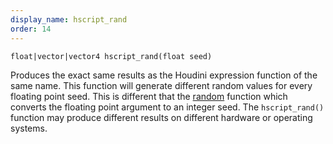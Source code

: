 ```yaml
---
display_name: hscript_rand
order: 14
---
```

`float|vector|vector4 hscript_rand(float seed)`

Produces the exact same results as the Houdini expression function of
the same name. This function will generate different random values for
every floating point seed. This is different that the
[random](random.html "Generate a random number based on the integer position in 1-4D space.") function which converts the floating point argument
to an integer seed. The `hscript_rand()` function may produce different
results on different hardware or operating systems.
